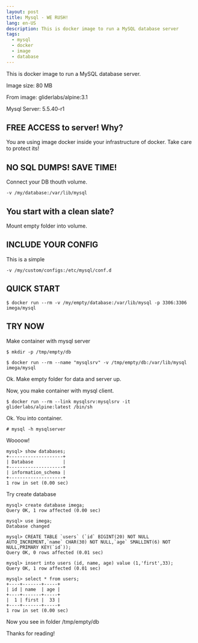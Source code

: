 ```yaml
---
layout: post
title: Mysql - WE RUSH!
lang: en-US
description: This is docker image to run a MySQL database server
tags:
  - mysql
  - docker
  - image
  - database
---
```

This is docker image to run a MySQL database server.

Image size: 80 MB

From image: gliderlabs/alpine:3.1

Mysql Server: 5.5.40-r1
<!--more-->

## FREE ACCESS to server! Why?

You are using image docker inside your infrastructure of docker. Take care to protect its!

## NO SQL DUMPS! SAVE TIME!
Connect your DB thouth volume.

```
-v /my/database:/var/lib/mysql
```

## You start with a clean slate?
Mount empty folder into volume.

## INCLUDE YOUR CONFIG
This is a simple

```
-v /my/custom/configs:/etc/mysql/conf.d
```

## QUICK START
```
$ docker run --rm -v /my/empty/database:/var/lib/mysql -p 3306:3306 imega/mysql
```

## TRY NOW
Make container with mysql server

```
$ mkdir -p /tmp/empty/db

$ docker run --rm --name "mysqlsrv" -v /tmp/empty/db:/var/lib/mysql imega/mysql

```
Ok. Make empty folder for data and server up.

Now, you make container with mysql client.

```
$ docker run --rm --link mysqlsrv:mysqlsrv -it gliderlabs/alpine:latest /bin/sh
```

Ok. You into container.

```
# mysql -h mysqlserver
```
Woooow!

```
mysql> show databases;
+--------------------+
| Database           |
+--------------------+
| information_schema |
+--------------------+
1 row in set (0.00 sec)
```

Try create database

```
mysql> create database imega;
Query OK, 1 row affected (0.00 sec)

mysql> use imega;
Database changed

mysql> CREATE TABLE `users` (`id` BIGINT(20) NOT NULL AUTO_INCREMENT,`name` CHAR(30) NOT NULL,`age` SMALLINT(6) NOT NULL,PRIMARY KEY(`id`));
Query OK, 0 rows affected (0.01 sec)

mysql> insert into users (id, name, age) value (1,'first',33);
Query OK, 1 row affected (0.01 sec)

mysql> select * from users;
+----+-------+-----+
| id | name  | age |
+----+-------+-----+
|  1 | first |  33 |
+----+-------+-----+
1 row in set (0.00 sec)

```

Now you see in folder /tmp/empty/db

Thanks for reading!

